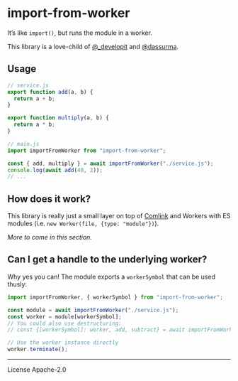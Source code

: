 # import-from-worker

It’s like `import()`, but runs the module in a worker.

This library is a love-child of [@_developit] and [@dassurma].

## Usage

```js
// service.js
export function add(a, b) {
  return a + b;
}

export function multiply(a, b) {
  return a * b;
}
```

```js
// main.js
import importFromWorker from "import-from-worker";

const { add, multiply } = await importFromWorker("./service.js");
console.log(await add(40, 2));
// ...
```

## How does it work?

This library is really just a small layer on top of [Comlink] and Workers with ES modules (i.e. `new Worker(file, {type: "module"})`).

_More to come in this section._

## Can I get a handle to the underlying worker?

Why yes you can! The module exports a `workerSymbol` that can be used thusly:

```js
import importFromWorker, { workerSymbol } from "import-from-worker";

const module = await importFromWorker("./service.js");
const worker = module[workerSymbol];
// You could also use destructuring:
// const {[workerSymbol]: worker, add, subtract} = await importFromWorker("./service.js");

// Use the worker instance directly
worker.terminate();
```

---

License Apache-2.0

[comlink]: https://github.com/GoogleChromeLabs/comlink
[@_developit]: https://twitter.com/_developit
[@dassurma]: https://twitter.com/dassurma
